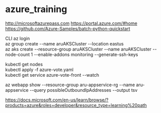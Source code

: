 # azure_training

http://microsoftazurepass.com
https://portal.azure.com/#home
https://github.com/Azure-Samples/batch-python-quickstart


CLI
az login <br/>
az group create --name aruAKSCluster --location eastus <br/>
az aks create --resource-group aruAKSCluster --name aruAKSCluster --node-count 1 --enable-addons monitoring --generate-ssh-keys<br/>

kubectl get nodes<br/>
kubectl apply -f azure-vote.yaml<br/>
kubectl get service azure-vote-front --watch<br/>

az webapp show --resource-group aru-appservice-rg --name aru-appservice --query possibleOutboundIpAddresses --output tsv<br/>

https://docs.microsoft.com/en-us/learn/browse/?products=azure&roles=developer&resource_type=learning%20path
